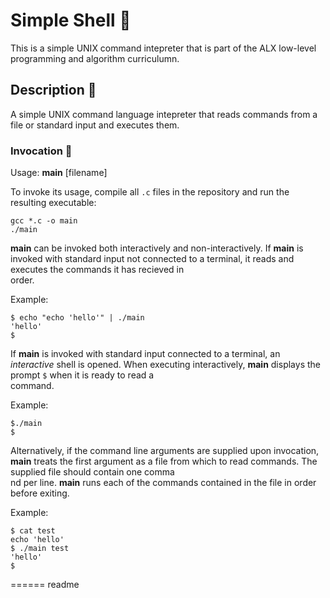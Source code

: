 # Simple Shell :shell:

This is a simple UNIX command intepreter that is part of the ALX low-level programming and algorithm curriculumn.

## Description :speech_balloon:

A simple UNIX command language intepreter that reads commands from a file or standard input and executes them.

### Invocation :running:

Usage: **main** [filename]

To invoke its usage, compile all `.c` files in the repository and run the resulting executable:

```
gcc *.c -o main
./main
```

**main** can be invoked both interactively and non-interactively. If **main** is invoked with standard input not connected to a terminal, it reads and executes the commands it has recieved in\
 order.


Example:
```
$ echo "echo 'hello'" | ./main
'hello'
$
```

If **main** is invoked with standard input connected to a terminal, an *interactive* shell is opened. When executing interactively, **main** displays the prompt `$` when it is ready to read a\
 command.

Example:
```
$./main
$
```


Alternatively, if the command line arguments are supplied upon invocation, **main** treats the first argument as a file from which to read commands. The supplied file should contain one comma\
nd per line. **main** runs each of the commands contained in the file in order before exiting.

Example:
```
$ cat test
echo 'hello'
$ ./main test
'hello'
$
```
======
readme
